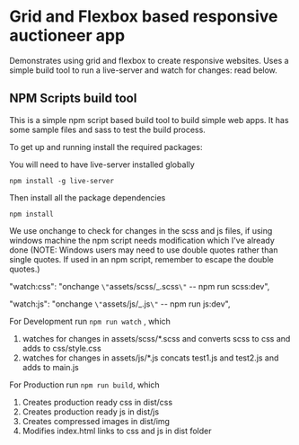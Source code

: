 # Grid and Flexbox based responsive auctioneer app

Demonstrates using grid and flexbox to create responsive websites. Uses a simple build
tool to run a live-server and watch for changes: read below.

## NPM Scripts build tool

This is a simple npm script based build tool to build simple web apps. It has some sample files and sass to test the build process.

To get up and running install the required packages:

You will need to have live-server installed globally

```
npm install -g live-server
```

Then install all the package dependencies

```
npm install
```

We use onchange to check for changes in the scss and js files, if using windows machine the npm script needs modification which I've already done (NOTE: Windows users may need to use double quotes rather than single quotes. If used in an npm script, remember to escape the double quotes.)

"watch:css": "onchange `\"`assets/scss/\_.scss`\"` -- npm run scss:dev",

"watch:js": "onchange `\"`assets/js/\_.js`\"` -- npm run js:dev",

For Development run `npm run watch` , which

1. watches for changes in assets/scss/\*.scss and converts scss to css and adds to css/style.css
2. watches for changes in assets/js/\*.js concats test1.js and test2.js and adds to main.js

For Production run `npm run build`, which

1. Creates production ready css in dist/css
2. Creates production ready js in dist/js
3. Creates compressed images in dist/img
4. Modifies index.html links to css and js in dist folder
